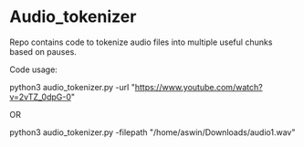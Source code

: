 # Audio_tokenizer

Repo contains code to tokenize audio files into multiple useful  chunks based on pauses.

Code usage:

  python3 audio_tokenizer.py -url "https://www.youtube.com/watch?v=2vTZ_0dpG-0"

OR

python3 audio_tokenizer.py -filepath "/home/aswin/Downloads/audio1.wav"
